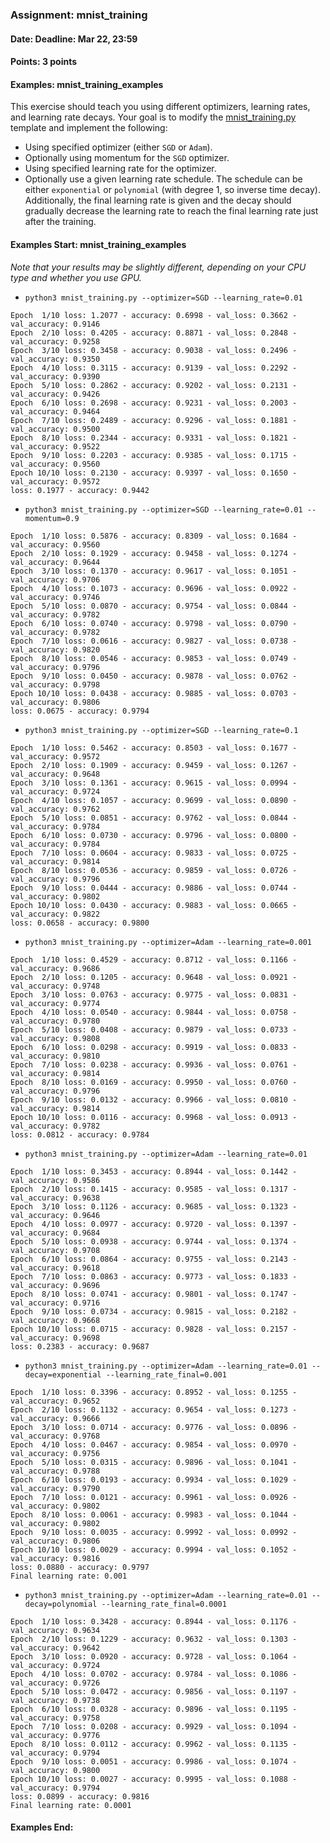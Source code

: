 ### Assignment: mnist_training
#### Date: Deadline: Mar 22, 23:59
#### Points: 3 points
#### Examples: mnist_training_examples

This exercise should teach you using different optimizers, learning rates,
and learning rate decays. Your goal is to modify the
[mnist_training.py](https://github.com/ufal/npfl114/tree/master/labs/02/mnist_training.py)
template and implement the following:
- Using specified optimizer (either `SGD` or `Adam`).
- Optionally using momentum for the `SGD` optimizer.
- Using specified learning rate for the optimizer.
- Optionally use a given learning rate schedule. The schedule can be either
  `exponential` or `polynomial` (with degree 1, so inverse time decay).
  Additionally, the final learning rate is given and the decay should gradually
  decrease the learning rate to reach the final learning rate just after the
  training.

#### Examples Start: mnist_training_examples
_Note that your results may be slightly different, depending on your CPU type and whether you use GPU._
- `python3 mnist_training.py --optimizer=SGD --learning_rate=0.01`
```
Epoch  1/10 loss: 1.2077 - accuracy: 0.6998 - val_loss: 0.3662 - val_accuracy: 0.9146
Epoch  2/10 loss: 0.4205 - accuracy: 0.8871 - val_loss: 0.2848 - val_accuracy: 0.9258
Epoch  3/10 loss: 0.3458 - accuracy: 0.9038 - val_loss: 0.2496 - val_accuracy: 0.9350
Epoch  4/10 loss: 0.3115 - accuracy: 0.9139 - val_loss: 0.2292 - val_accuracy: 0.9390
Epoch  5/10 loss: 0.2862 - accuracy: 0.9202 - val_loss: 0.2131 - val_accuracy: 0.9426
Epoch  6/10 loss: 0.2698 - accuracy: 0.9231 - val_loss: 0.2003 - val_accuracy: 0.9464
Epoch  7/10 loss: 0.2489 - accuracy: 0.9296 - val_loss: 0.1881 - val_accuracy: 0.9500
Epoch  8/10 loss: 0.2344 - accuracy: 0.9331 - val_loss: 0.1821 - val_accuracy: 0.9522
Epoch  9/10 loss: 0.2203 - accuracy: 0.9385 - val_loss: 0.1715 - val_accuracy: 0.9560
Epoch 10/10 loss: 0.2130 - accuracy: 0.9397 - val_loss: 0.1650 - val_accuracy: 0.9572
loss: 0.1977 - accuracy: 0.9442
```
- `python3 mnist_training.py --optimizer=SGD --learning_rate=0.01 --momentum=0.9`
```
Epoch  1/10 loss: 0.5876 - accuracy: 0.8309 - val_loss: 0.1684 - val_accuracy: 0.9560
Epoch  2/10 loss: 0.1929 - accuracy: 0.9458 - val_loss: 0.1274 - val_accuracy: 0.9644
Epoch  3/10 loss: 0.1370 - accuracy: 0.9617 - val_loss: 0.1051 - val_accuracy: 0.9706
Epoch  4/10 loss: 0.1073 - accuracy: 0.9696 - val_loss: 0.0922 - val_accuracy: 0.9746
Epoch  5/10 loss: 0.0870 - accuracy: 0.9754 - val_loss: 0.0844 - val_accuracy: 0.9782
Epoch  6/10 loss: 0.0740 - accuracy: 0.9798 - val_loss: 0.0790 - val_accuracy: 0.9782
Epoch  7/10 loss: 0.0616 - accuracy: 0.9827 - val_loss: 0.0738 - val_accuracy: 0.9820
Epoch  8/10 loss: 0.0546 - accuracy: 0.9853 - val_loss: 0.0749 - val_accuracy: 0.9796
Epoch  9/10 loss: 0.0450 - accuracy: 0.9878 - val_loss: 0.0762 - val_accuracy: 0.9798
Epoch 10/10 loss: 0.0438 - accuracy: 0.9885 - val_loss: 0.0703 - val_accuracy: 0.9806
loss: 0.0675 - accuracy: 0.9794
```
- `python3 mnist_training.py --optimizer=SGD --learning_rate=0.1`
```
Epoch  1/10 loss: 0.5462 - accuracy: 0.8503 - val_loss: 0.1677 - val_accuracy: 0.9572
Epoch  2/10 loss: 0.1909 - accuracy: 0.9459 - val_loss: 0.1267 - val_accuracy: 0.9648
Epoch  3/10 loss: 0.1361 - accuracy: 0.9615 - val_loss: 0.0994 - val_accuracy: 0.9724
Epoch  4/10 loss: 0.1057 - accuracy: 0.9699 - val_loss: 0.0890 - val_accuracy: 0.9762
Epoch  5/10 loss: 0.0851 - accuracy: 0.9762 - val_loss: 0.0844 - val_accuracy: 0.9784
Epoch  6/10 loss: 0.0730 - accuracy: 0.9796 - val_loss: 0.0800 - val_accuracy: 0.9784
Epoch  7/10 loss: 0.0604 - accuracy: 0.9833 - val_loss: 0.0725 - val_accuracy: 0.9814
Epoch  8/10 loss: 0.0536 - accuracy: 0.9859 - val_loss: 0.0726 - val_accuracy: 0.9796
Epoch  9/10 loss: 0.0444 - accuracy: 0.9886 - val_loss: 0.0744 - val_accuracy: 0.9802
Epoch 10/10 loss: 0.0430 - accuracy: 0.9883 - val_loss: 0.0665 - val_accuracy: 0.9822
loss: 0.0658 - accuracy: 0.9800
```
- `python3 mnist_training.py --optimizer=Adam --learning_rate=0.001`
```
Epoch  1/10 loss: 0.4529 - accuracy: 0.8712 - val_loss: 0.1166 - val_accuracy: 0.9686
Epoch  2/10 loss: 0.1205 - accuracy: 0.9648 - val_loss: 0.0921 - val_accuracy: 0.9748
Epoch  3/10 loss: 0.0763 - accuracy: 0.9775 - val_loss: 0.0831 - val_accuracy: 0.9774
Epoch  4/10 loss: 0.0540 - accuracy: 0.9844 - val_loss: 0.0758 - val_accuracy: 0.9780
Epoch  5/10 loss: 0.0408 - accuracy: 0.9879 - val_loss: 0.0733 - val_accuracy: 0.9808
Epoch  6/10 loss: 0.0298 - accuracy: 0.9919 - val_loss: 0.0833 - val_accuracy: 0.9810
Epoch  7/10 loss: 0.0238 - accuracy: 0.9936 - val_loss: 0.0761 - val_accuracy: 0.9814
Epoch  8/10 loss: 0.0169 - accuracy: 0.9950 - val_loss: 0.0760 - val_accuracy: 0.9796
Epoch  9/10 loss: 0.0132 - accuracy: 0.9966 - val_loss: 0.0810 - val_accuracy: 0.9814
Epoch 10/10 loss: 0.0116 - accuracy: 0.9968 - val_loss: 0.0913 - val_accuracy: 0.9782
loss: 0.0812 - accuracy: 0.9784
```
- `python3 mnist_training.py --optimizer=Adam --learning_rate=0.01`
```
Epoch  1/10 loss: 0.3453 - accuracy: 0.8944 - val_loss: 0.1442 - val_accuracy: 0.9586
Epoch  2/10 loss: 0.1415 - accuracy: 0.9585 - val_loss: 0.1317 - val_accuracy: 0.9638
Epoch  3/10 loss: 0.1126 - accuracy: 0.9685 - val_loss: 0.1323 - val_accuracy: 0.9646
Epoch  4/10 loss: 0.0977 - accuracy: 0.9720 - val_loss: 0.1397 - val_accuracy: 0.9684
Epoch  5/10 loss: 0.0938 - accuracy: 0.9744 - val_loss: 0.1374 - val_accuracy: 0.9708
Epoch  6/10 loss: 0.0864 - accuracy: 0.9755 - val_loss: 0.2143 - val_accuracy: 0.9618
Epoch  7/10 loss: 0.0863 - accuracy: 0.9773 - val_loss: 0.1833 - val_accuracy: 0.9696
Epoch  8/10 loss: 0.0741 - accuracy: 0.9801 - val_loss: 0.1747 - val_accuracy: 0.9716
Epoch  9/10 loss: 0.0734 - accuracy: 0.9815 - val_loss: 0.2182 - val_accuracy: 0.9668
Epoch 10/10 loss: 0.0715 - accuracy: 0.9828 - val_loss: 0.2157 - val_accuracy: 0.9698
loss: 0.2383 - accuracy: 0.9687
```
- `python3 mnist_training.py --optimizer=Adam --learning_rate=0.01 --decay=exponential --learning_rate_final=0.001`
```
Epoch  1/10 loss: 0.3396 - accuracy: 0.8952 - val_loss: 0.1255 - val_accuracy: 0.9652
Epoch  2/10 loss: 0.1132 - accuracy: 0.9654 - val_loss: 0.1273 - val_accuracy: 0.9666
Epoch  3/10 loss: 0.0714 - accuracy: 0.9776 - val_loss: 0.0896 - val_accuracy: 0.9768
Epoch  4/10 loss: 0.0467 - accuracy: 0.9854 - val_loss: 0.0970 - val_accuracy: 0.9756
Epoch  5/10 loss: 0.0315 - accuracy: 0.9896 - val_loss: 0.1041 - val_accuracy: 0.9788
Epoch  6/10 loss: 0.0193 - accuracy: 0.9934 - val_loss: 0.1029 - val_accuracy: 0.9790
Epoch  7/10 loss: 0.0121 - accuracy: 0.9961 - val_loss: 0.0926 - val_accuracy: 0.9802
Epoch  8/10 loss: 0.0061 - accuracy: 0.9983 - val_loss: 0.1044 - val_accuracy: 0.9802
Epoch  9/10 loss: 0.0035 - accuracy: 0.9992 - val_loss: 0.0992 - val_accuracy: 0.9806
Epoch 10/10 loss: 0.0029 - accuracy: 0.9994 - val_loss: 0.1052 - val_accuracy: 0.9816
loss: 0.0880 - accuracy: 0.9797
Final learning rate: 0.001
```
- `python3 mnist_training.py --optimizer=Adam --learning_rate=0.01 --decay=polynomial --learning_rate_final=0.0001`
```
Epoch  1/10 loss: 0.3428 - accuracy: 0.8944 - val_loss: 0.1176 - val_accuracy: 0.9634
Epoch  2/10 loss: 0.1229 - accuracy: 0.9632 - val_loss: 0.1303 - val_accuracy: 0.9642
Epoch  3/10 loss: 0.0920 - accuracy: 0.9728 - val_loss: 0.1064 - val_accuracy: 0.9724
Epoch  4/10 loss: 0.0702 - accuracy: 0.9784 - val_loss: 0.1086 - val_accuracy: 0.9726
Epoch  5/10 loss: 0.0472 - accuracy: 0.9856 - val_loss: 0.1197 - val_accuracy: 0.9738
Epoch  6/10 loss: 0.0328 - accuracy: 0.9896 - val_loss: 0.1195 - val_accuracy: 0.9758
Epoch  7/10 loss: 0.0208 - accuracy: 0.9929 - val_loss: 0.1094 - val_accuracy: 0.9776
Epoch  8/10 loss: 0.0112 - accuracy: 0.9962 - val_loss: 0.1135 - val_accuracy: 0.9794
Epoch  9/10 loss: 0.0051 - accuracy: 0.9986 - val_loss: 0.1074 - val_accuracy: 0.9800
Epoch 10/10 loss: 0.0027 - accuracy: 0.9995 - val_loss: 0.1088 - val_accuracy: 0.9794
loss: 0.0899 - accuracy: 0.9816
Final learning rate: 0.0001
```
#### Examples End:
